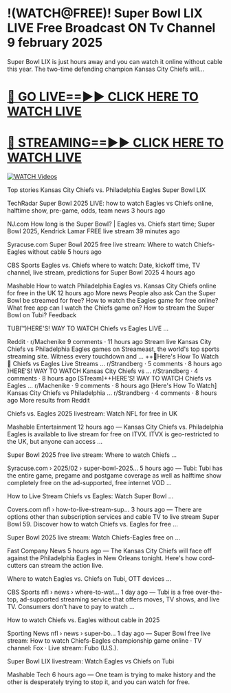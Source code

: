 # !(WATCH@FREE)! Super Bowl LIX LIVE Free Broadcast ON Tv Channel 9 february 2025

Super Bowl LIX is just hours away and you can watch it online without cable this year.
The two-time defending champion Kansas City Chiefs will...


# [🔴 GO LIVE==►► CLICK HERE TO WATCH LIVE](https://tinyurl.com/s9d986vw)

# [🔴 STREAMING==►► CLICK HERE TO WATCH LIVE](https://tinyurl.com/s9d986vw)

[![WATCH Videos](https://i.imgur.com/dJHk4Zq.gif)](https://tinyurl.com/s9d986vw)


Top stories
Kansas City Chiefs vs. Philadelphia Eagles Super Bowl LIX

TechRadar
Super Bowl 2025 LIVE: how to watch Eagles vs Chiefs online, halftime show, pre-game, odds, team news
3 hours ago

NJ.com
How long is the Super Bowl? | Eagles vs. Chiefs start time; Super Bowl 2025, Kendrick Lamar FREE live stream
39 minutes ago

Syracuse.com
Super Bowl 2025 free live stream: Where to watch Chiefs-Eagles without cable
5 hours ago

CBS Sports
Eagles vs. Chiefs where to watch: Date, kickoff time, TV channel, live stream, predictions for Super Bowl 2025
4 hours ago

Mashable
How to watch Philadelphia Eagles vs. Kansas City Chiefs online for free in the UK
12 hours ago
More news
People also ask
Can the Super Bowl be streamed for free?
How to watch the Eagles game for free online?
What free app can I watch the Chiefs game on?
How to stream the Super Bowl on Tubi?
Feedback

TUBI™)HERE'S! WAY TO WATCH Chiefs vs Eagles LIVE ...

Reddit · r/Machenike
9 comments · 11 hours ago
Stream live Kansas City Chiefs vs Philadelphia Eagles games on Streameast, the world's top sports streaming site. Witness every touchdown and ...
++🏈Here's How To Watch 🏈 Chiefs vs Eagles Live Streams ...
r/Strandberg
·
5 comments
·
8 hours ago
)HERE'S! WAY TO WATCH Kansas City Chiefs vs ...
r/Strandberg
·
4 comments
·
8 hours ago
[STream]++HERE'S! WAY TO WATCH Chiefs vs Eagles ...
r/Machenike
·
9 comments
·
8 hours ago
[Here's How To Watch] Kansas City Chiefs vs Philadelphia ...
r/Strandberg
·
4 comments
·
8 hours ago
More results from Reddit

Chiefs vs. Eagles 2025 livestream: Watch NFL for free in UK

Mashable
 Entertainment
12 hours ago — Kansas City Chiefs vs. Philadelphia Eagles is available to live stream for free on ITVX. ITVX is geo-restricted to the UK, but anyone can access ...

Super Bowl 2025 free live stream: Where to watch Chiefs ...

Syracuse.com
 › 2025/02 › super-bowl-2025...
5 hours ago — Tubi: Tubi has the entire game, pregame and postgame coverage as well as halftime show completely free on the ad-supported, free internet VOD ...

How to Live Stream Chiefs vs Eagles: Watch Super Bowl ...

Covers.com
 nfl › how-to-live-stream-sup...
3 hours ago — There are options other than subscription services and cable TV to live stream Super Bowl 59. Discover how to watch Chiefs vs. Eagles for free ...

Super Bowl 2025 live stream: Watch Chiefs-Eagles free on ...

Fast Company
 News
5 hours ago — The Kansas City Chiefs will face off against the Philadelphia Eagles in New Orleans tonight. Here's how cord-cutters can stream the action live.

Where to watch Eagles vs. Chiefs on Tubi, OTT devices ...

CBS Sports
 nfl › news › where-to-wat...
1 day ago — Tubi is a free over-the-top, ad-supported streaming service that offers moves, TV shows, and live TV. Consumers don't have to pay to watch ...

How to watch Chiefs vs. Eagles without cable in 2025

Sporting News
 nfl › news › super-bo...
1 day ago — Super Bowl free live stream: How to watch Chiefs-Eagles championship game online · TV channel: Fox · Live stream: Fubo (U.S.).

Super Bowl LIX livestream: Watch Eagles vs Chiefs on Tubi

Mashable
 Tech
6 hours ago — One team is trying to make history and the other is desperately trying to stop it, and you can watch for free.
